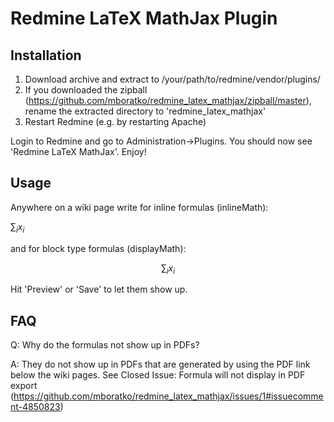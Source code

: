 Redmine LaTeX MathJax Plugin
============================


Installation
------------
1. Download archive and extract to /your/path/to/redmine/vendor/plugins/
2. If you downloaded the zipball (https://github.com/mboratko/redmine_latex_mathjax/zipball/master), rename the extracted directory to 'redmine_latex_mathjax'
3. Restart Redmine (e.g. by restarting Apache)

Login to Redmine and go to Administration->Plugins. You should now see 'Redmine LaTeX MathJax'. Enjoy!


Usage
------------
Anywhere on a wiki page write for inline formulas (inlineMath):

$\sum_i x_i$

and for block type formulas (displayMath):

$$\sum_i x_i$$

Hit 'Preview' or 'Save' to let them show up.


FAQ
------------
Q: Why do the formulas not show up in PDFs?

A: They do not show up in PDFs that are generated by using the PDF link below the wiki pages. See Closed Issue: Formula will not display in PDF export (https://github.com/mboratko/redmine_latex_mathjax/issues/1#issuecomment-4850823)
